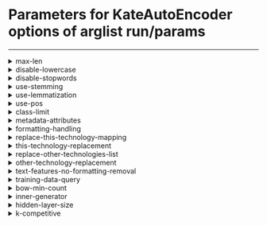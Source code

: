 # Parameters for KateAutoEncoder options of arglist run/params

---


<details style="margin-left:2em">
<summary style="margin-left:-2em">max-len</summary>


_words limit of the issue text. Set to -1 to disable._

Argument type: int (minimum: -1)

Default value: -1



---



Supported hyperparameter specs: values and range

</details>


<details style="margin-left:2em">
<summary style="margin-left:-2em">disable-lowercase</summary>


_transform words to lowercase_

Argument type: bool

Default value: False



---



Supported hyperparameter specs: values

</details>


<details style="margin-left:2em">
<summary style="margin-left:-2em">disable-stopwords</summary>


_remove stopwords from text_

Argument type: bool

Default value: False



---



Supported hyperparameter specs: values

</details>


<details style="margin-left:2em">
<summary style="margin-left:-2em">use-stemming</summary>


_stem the words in the text_

Argument type: bool

Default value: False



---



Supported hyperparameter specs: values

</details>


<details style="margin-left:2em">
<summary style="margin-left:-2em">use-lemmatization</summary>


_Use lemmatization on words in the text_

Argument type: bool

Default value: False



---



Supported hyperparameter specs: values

</details>


<details style="margin-left:2em">
<summary style="margin-left:-2em">use-pos</summary>


_Enhance words in the text with part of speech information_

Argument type: bool

Default value: False



---



Supported hyperparameter specs: values

</details>


<details style="margin-left:2em">
<summary style="margin-left:-2em">class-limit</summary>


_limit the amount of items per class. Set to -1 to disable_

Argument type: int (minimum: -1)

Default value: -1



---



Supported hyperparameter specs: values and range

</details>


<details style="margin-left:2em">
<summary style="margin-left:-2em">metadata-attributes</summary>


_Comma-separated list of metadata attributes to fetch for use in feature generation_

Argument type: str

Default value: 



---



Supported hyperparameter specs: values

</details>


<details style="margin-left:2em">
<summary style="margin-left:-2em">formatting-handling</summary>


_How to handle formatting_

Argument type: str

Default value: markers



---



Supported hyperparameter specs: values

</details>


<details style="margin-left:2em">
<summary style="margin-left:-2em">replace-this-technology-mapping</summary>


_If given, should be a file mapping project keys to project names. Project names in text will be replacement with `this-technology-replacement`._

Argument type: str

Default value: 



---



Supported hyperparameter specs: values

</details>


<details style="margin-left:2em">
<summary style="margin-left:-2em">this-technology-replacement</summary>


_See description of `replace-this-technology-mapping`_

Argument type: str

Default value: 



---



Supported hyperparameter specs: values

</details>


<details style="margin-left:2em">
<summary style="margin-left:-2em">replace-other-technologies-list</summary>


_If given, should be a file containing a list of project names. Project names will be replaced with `other-technology-replacement`_

Argument type: str

Default value: 



---



Supported hyperparameter specs: values

</details>


<details style="margin-left:2em">
<summary style="margin-left:-2em">other-technology-replacement</summary>


_See description of `replace-other-technology-list`._

Argument type: str

Default value: 



---



Supported hyperparameter specs: values

</details>


<details style="margin-left:2em">
<summary style="margin-left:-2em">text-features-no-formatting-removal</summary>


_If True, formatting is not removed for features of type `Text`._

Argument type: bool

Default value: False



---



Supported hyperparameter specs: values

</details>


<details style="margin-left:2em">
<summary style="margin-left:-2em">training-data-query</summary>


_Query to retrieve data used to train the auto-encoder_

Argument type: Query

This argument has no default value



---



Supported hyperparameter specs: values

</details>


<details style="margin-left:2em">
<summary style="margin-left:-2em">bow-min-count</summary>


_Minimum document count for bag of words_

Argument type: int (minimum: 0)

Default value: 0



---



Supported hyperparameter specs: values and range

</details>


<details style="margin-left:2em">
<summary style="margin-left:-2em">inner-generator</summary>


_Feature generator to transform issues to text_

Argument type: str

This argument has no default value



---



Supported hyperparameter specs: values

</details>


<details style="margin-left:2em">
<summary style="margin-left:-2em">hidden-layer-size</summary>


_Size of the hidden layer_

Argument type: int (minimum: 2)

This argument has no default value



---



Supported hyperparameter specs: values and range

</details>


<details style="margin-left:2em">
<summary style="margin-left:-2em">k-competitive</summary>


_Size of the K-Competitive layer_

Argument type: int (minimum: 2)

This argument has no default value



---



Supported hyperparameter specs: values and range

</details>
